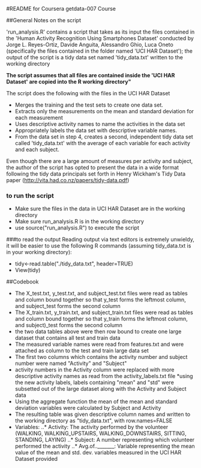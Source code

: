 #README for Coursera getdata-007 Course



##General Notes on the script

'run_analysis.R' contains a script that takes as its input the files contained in the 
'Human Activity Recognition Using Smartphones Dataset' conducted by Jorge L. Reyes-Ortiz, 
Davide Anguita, Alessandro Ghio, Luca Oneto (specifically the files contained in the 
folder named 'UCI HAR Dataset'); the output of the script is a tidy data set 
named 'tidy_data.txt' written to the working directory

**The script assumes that all files are contained inside the 'UCI HAR Dataset' are copied 
into the R working directory"**

The script does the following with the files in the UCI HAR Dataset
* Merges the training and the test sets to create one data set.
* Extracts only the measurements on the mean and standard deviation for each measurement
* Uses descriptive activity names to name the activities in the data set
* Appropriately labels the data set with descriptive variable names. 
* From the data set in step 4, creates a second, independent tidy data set called 
'tidy_data.txt' with the average of each variable for each activity and each 
subject.

Even though there are a large amount of measures per activity and subject, the author
of the script has opted to present the data in a wide format following the tidy data
principals set forth in Henry Wickham's Tidy Data paper 
(http://vita.had.co.nz/papers/tidy-data.pdf)

### to run the script
* Make sure the files in the data in UCI HAR Dataset are in the working directory
* Make sure run_analysis.R is in the working directory
* use source("run_analysis.R") to execute the script

###to read the output
Reading output via text editors is extremely unwieldy, it will be easier to use the 
following R commands (assuming tidy_data.txt is in your working directory):
* tidy<-read.table("./tidy_data.txt", header=TRUE)
* View(tidy)

##Codebook
* The X_test.txt, y_test.txt, and subject_test.txt files were read as tables and column
bound together so that y_test forms the leftmost column, and subject_test forms the second
column
* The X_train.txt, y_train.txt, and subject_train.txt files were read as tables and 
column bound together so that y_train forms the leftmost column, and subject)_test forms
the second column
* the two data tables above were then row bound to create one large dataset that contains
all test and train data
* The measured variable names were read from features.txt and were attached as 
column to the test and train large data set
* The first two columns which contains the activity number and subject number were named 
"Activity" and "Subject"
* activity numbers in the Activity column were replaced with more descriptive activity 
names as read from the activity_labels.txt file
*using the new activity labels, labels containing "mean" and "std" were subsetted out 
of the large dataset along with the Activity and Subject data
* Using the aggregate function the mean of the mean and standard deviation variables 
were calculated by Subject and Activity
* The resulting table was given descriptive column names and written to the working 
directory as "tidy_data.txt", with row.names=FALSE
* Variables: 
..* Activity: The activity performed by the volunteer (WALKING, WALKING_UPSTAIRS, 
WALKING_DOWNSTAIRS, SITTING, STANDING, LAYING)
..* Subject: A number representing which volunteer performed the activity
..* Avg.of.._______: Variable representing the mean value of the mean and std. dev. 
variables measured in the UCI HAR Dataset provided